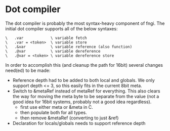 # Dot compiler

The dot compiler is probably the most syntax-heavy component of fngi.
The initial dot compiler supports all of the below syntaxes:

```fngi
\   .var            \ variable fetch
\   .var = <token>  \ variable store
\   .&var           \ variable reference (also function)
\   .@var           \ variable dereference
\   .@var = <token> \ variable dereference store
```

In order to accomplish this (and cleanup the path for 16bit) several changes
need(ed) to be made:

- Reference depth had to be added to both local and globals. We only support
  depth <= 3, so this easily fits in the current 8bit meta.
- Switch to &metaRef instead of metaRef for everything. This also clears the way
  for moving the meta byte to be separate from the value (not a good idea for
  16bit systems, probably not a good idea regardless).
  - first use either meta or &meta in C.
  - then populate both for all types.
  - then remove &metaRef (converting to just &ref)
- Declaration for locals/globals needs to support reference depth
